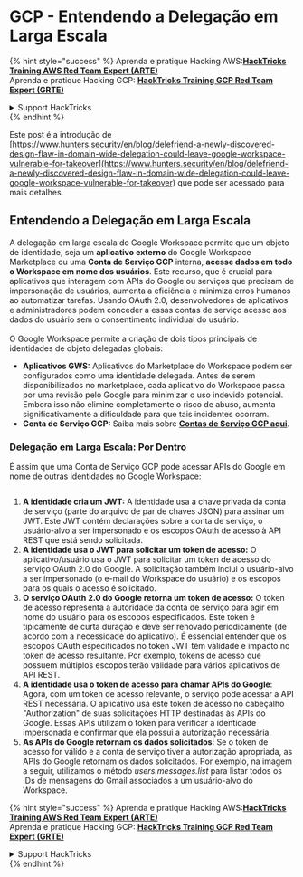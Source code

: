 # GCP - Entendendo a Delegação em Larga Escala

{% hint style="success" %}
Aprenda e pratique Hacking AWS:<img src="../../../.gitbook/assets/image (1) (1) (1) (1).png" alt="" data-size="line">[**HackTricks Training AWS Red Team Expert (ARTE)**](https://training.hacktricks.xyz/courses/arte)<img src="../../../.gitbook/assets/image (1) (1) (1) (1).png" alt="" data-size="line">\
Aprenda e pratique Hacking GCP: <img src="../../../.gitbook/assets/image (2) (1).png" alt="" data-size="line">[**HackTricks Training GCP Red Team Expert (GRTE)**<img src="../../../.gitbook/assets/image (2) (1).png" alt="" data-size="line">](https://training.hacktricks.xyz/courses/grte)

<details>

<summary>Support HackTricks</summary>

* Confira os [**planos de assinatura**](https://github.com/sponsors/carlospolop)!
* **Junte-se ao** 💬 [**grupo do Discord**](https://discord.gg/hRep4RUj7f) ou ao [**grupo do telegram**](https://t.me/peass) ou **siga**-nos no **Twitter** 🐦 [**@hacktricks\_live**](https://twitter.com/hacktricks_live)**.**
* **Compartilhe truques de hacking enviando PRs para os repositórios do** [**HackTricks**](https://github.com/carlospolop/hacktricks) e [**HackTricks Cloud**](https://github.com/carlospolop/hacktricks-cloud).

</details>
{% endhint %}

Este post é a introdução de [https://www.hunters.security/en/blog/delefriend-a-newly-discovered-design-flaw-in-domain-wide-delegation-could-leave-google-workspace-vulnerable-for-takeover](https://www.hunters.security/en/blog/delefriend-a-newly-discovered-design-flaw-in-domain-wide-delegation-could-leave-google-workspace-vulnerable-for-takeover) que pode ser acessado para mais detalhes.

## **Entendendo a Delegação em Larga Escala**

A delegação em larga escala do Google Workspace permite que um objeto de identidade, seja um **aplicativo externo** do Google Workspace Marketplace ou uma **Conta de Serviço GCP** interna, **acesse dados em todo o Workspace em nome dos usuários**. Este recurso, que é crucial para aplicativos que interagem com APIs do Google ou serviços que precisam de impersonação de usuários, aumenta a eficiência e minimiza erros humanos ao automatizar tarefas. Usando OAuth 2.0, desenvolvedores de aplicativos e administradores podem conceder a essas contas de serviço acesso aos dados do usuário sem o consentimento individual do usuário.\
\
O Google Workspace permite a criação de dois tipos principais de identidades de objeto delegadas globais:

* **Aplicativos GWS:** Aplicativos do Marketplace do Workspace podem ser configurados como uma identidade delegada. Antes de serem disponibilizados no marketplace, cada aplicativo do Workspace passa por uma revisão pelo Google para minimizar o uso indevido potencial. Embora isso não elimine completamente o risco de abuso, aumenta significativamente a dificuldade para que tais incidentes ocorram.
* **Conta de Serviço GCP:** Saiba mais sobre [**Contas de Serviço GCP aqui**](../gcp-basic-information/#service-accounts).

### **Delegação em Larga Escala: Por Dentro**

É assim que uma Conta de Serviço GCP pode acessar APIs do Google em nome de outras identidades no Google Workspace:

<figure><img src="../../../.gitbook/assets/image (58).png" alt=""><figcaption></figcaption></figure>

1. **A identidade cria um JWT:** A identidade usa a chave privada da conta de serviço (parte do arquivo de par de chaves JSON) para assinar um JWT. Este JWT contém declarações sobre a conta de serviço, o usuário-alvo a ser impersonado e os escopos OAuth de acesso à API REST que está sendo solicitada.
2. **A identidade usa o JWT para solicitar um token de acesso:** O aplicativo/usuário usa o JWT para solicitar um token de acesso do serviço OAuth 2.0 do Google. A solicitação também inclui o usuário-alvo a ser impersonado (o e-mail do Workspace do usuário) e os escopos para os quais o acesso é solicitado.
3. **O serviço OAuth 2.0 do Google retorna um token de acesso:** O token de acesso representa a autoridade da conta de serviço para agir em nome do usuário para os escopos especificados. Este token é tipicamente de curta duração e deve ser renovado periodicamente (de acordo com a necessidade do aplicativo). É essencial entender que os escopos OAuth especificados no token JWT têm validade e impacto no token de acesso resultante. Por exemplo, tokens de acesso que possuem múltiplos escopos terão validade para vários aplicativos de API REST.
4. **A identidade usa o token de acesso para chamar APIs do Google**: Agora, com um token de acesso relevante, o serviço pode acessar a API REST necessária. O aplicativo usa este token de acesso no cabeçalho "Authorization" de suas solicitações HTTP destinadas às APIs do Google. Essas APIs utilizam o token para verificar a identidade impersonada e confirmar que ela possui a autorização necessária.
5. **As APIs do Google retornam os dados solicitados**: Se o token de acesso for válido e a conta de serviço tiver a autorização apropriada, as APIs do Google retornam os dados solicitados. Por exemplo, na imagem a seguir, utilizamos o método _users.messages.list_ para listar todos os IDs de mensagens do Gmail associados a um usuário-alvo do Workspace.

{% hint style="success" %}
Aprenda e pratique Hacking AWS:<img src="../../../.gitbook/assets/image (1) (1) (1) (1).png" alt="" data-size="line">[**HackTricks Training AWS Red Team Expert (ARTE)**](https://training.hacktricks.xyz/courses/arte)<img src="../../../.gitbook/assets/image (1) (1) (1) (1).png" alt="" data-size="line">\
Aprenda e pratique Hacking GCP: <img src="../../../.gitbook/assets/image (2) (1).png" alt="" data-size="line">[**HackTricks Training GCP Red Team Expert (GRTE)**<img src="../../../.gitbook/assets/image (2) (1).png" alt="" data-size="line">](https://training.hacktricks.xyz/courses/grte)

<details>

<summary>Support HackTricks</summary>

* Confira os [**planos de assinatura**](https://github.com/sponsors/carlospolop)!
* **Junte-se ao** 💬 [**grupo do Discord**](https://discord.gg/hRep4RUj7f) ou ao [**grupo do telegram**](https://t.me/peass) ou **siga**-nos no **Twitter** 🐦 [**@hacktricks\_live**](https://twitter.com/hacktricks_live)**.**
* **Compartilhe truques de hacking enviando PRs para os repositórios do** [**HackTricks**](https://github.com/carlospolop/hacktricks) e [**HackTricks Cloud**](https://github.com/carlospolop/hacktricks-cloud).

</details>
{% endhint %}
